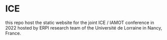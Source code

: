 # ICE

this repo host the static website for the joint ICE / IAMOT conference in 2022 hosted by ERPI research team of the Université de Lorraine in Nancy, France.
